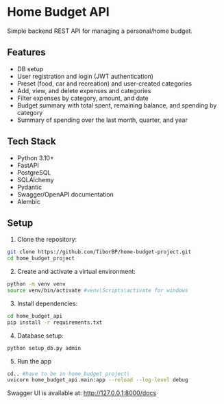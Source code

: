 # Home Budget API
Simple backend REST API for managing a personal/home budget.

## Features
- DB setup
- User registration and login (JWT authentication)
- Preset (food, car and recreation) and user-created categories
- Add, view, and delete expenses and categories
- Filter expenses by category, amount, and date
- Budget summary with total spent, remaining balance, and spending by category
- Summary of spending over the last month, quarter, and year

## Tech Stack
- Python 3.10+
- FastAPI
- PostgreSQL
- SQLAlchemy
- Pydantic
- Swagger/OpenAPI documentation
- Alembic

## Setup

1. Clone the repository:
```bash
git clone https://github.com/TiborBP/home-budget-project.git
cd home_budget_project
```
2. Create and activate a virtual environment:
```bash
python -m venv venv
source venv/bin/activate #venv\Scripts\activate for windows
```
3. Install dependencies:
```bash
cd home_budget_api
pip install -r requirements.txt
```
4. Database setup:
```bash
python setup_db.py admin
```
5. Run the app
```bash
cd.. #have to be in home_budget_project\
uvicorn home_budget_api.main:app --reload --log-level debug
```
Swagger UI is available at: http://127.0.0.1:8000/docs
